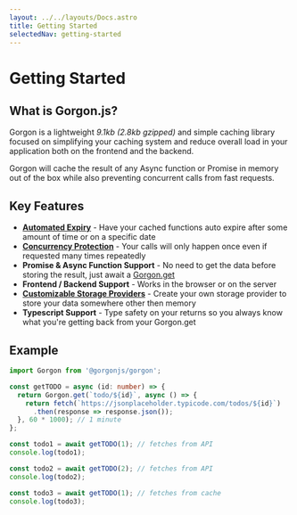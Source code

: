 ```yaml
---
layout: ../../layouts/Docs.astro
title: Getting Started
selectedNav: getting-started
---
```


# Getting Started

## What is Gorgon.js?

Gorgon is a lightweight _9.1kb (2.8kb gzipped)_ and simple caching library focused on simplifying your caching system and reduce overall load in your application both on the frontend and the backend.

Gorgon will cache the result of any Async function or Promise in memory out of the box while also preventing concurrent calls from fast requests.

## Key Features

* **[Automated Expiry](/docs/usage/policies)** - Have your cached functions auto expire after some amount of time or on a specific date
* **[Concurrency Protection](/docs/concurrency-protection)** - Your calls will only happen once even if requested many times repeatedly
* **Promise & Async Function Support** - No need to get the data before storing the result, just await a [Gorgon.get](/docs/usage/get)
* **Frontend / Backend Support** - Works in the browser or on the server
* **[Customizable Storage Providers](/docs/custom-storage)** - Create your own storage provider to store your data somewhere other then memory
* **Typescript Support** - Type safety on your returns so you always know what you're getting back from your Gorgon.get


## Example

```typescript
import Gorgon from '@gorgonjs/gorgon';

const getTODO = async (id: number) => {
  return Gorgon.get(`todo/${id}`, async () => {
    return fetch(`https://jsonplaceholder.typicode.com/todos/${id}`)
      .then(response => response.json());
  }, 60 * 1000); // 1 minute
};

const todo1 = await getTODO(1); // fetches from API
console.log(todo1);

const todo2 = await getTODO(2); // fetches from API
console.log(todo2);

const todo3 = await getTODO(1); // fetches from cache
console.log(todo3);
```
